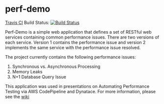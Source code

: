 # perf-demo
[Travis CI](https://travis-ci.org) Build Status: [![Build Status](https://travis-ci.org/jsicree/perf-demo.svg)](https://travis-ci.org/jsicree/perf-demo)

Perf-Demo is a simple web application that defines a set of RESTful web services containing common performance issues. There are two versions of each service. Version 1 contains the performance issue and version 2 implements the same service with the performance issue resolved.

The project currently contains the following performance issues:

1. Synchronous vs. Asynchronous Processing
2. Memory Leaks
3. N+1 Database Query Issue

This application was used in presentations on Automating Performance Testing via AWS CodePipeline and Dynatace. For more information, please see the [wiki](https://github.com/jsicree/perf-demo/wiki)

